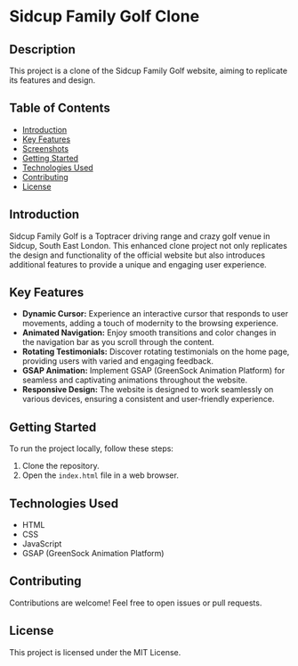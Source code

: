 # Sidcup Family Golf Clone

## Description

This project is a clone of the Sidcup Family Golf website, aiming to replicate its features and design.

## Table of Contents

- [Introduction](#introduction)
- [Key Features](#key-features)
- [Screenshots](#screenshots)
- [Getting Started](#getting-started)
- [Technologies Used](#technologies-used)
- [Contributing](#contributing)
- [License](#license)

## Introduction

Sidcup Family Golf is a Toptracer driving range and crazy golf venue in Sidcup, South East London. This enhanced clone project not only replicates the design and functionality of the official website but also introduces additional features to provide a unique and engaging user experience.

## Key Features

- **Dynamic Cursor:** Experience an interactive cursor that responds to user movements, adding a touch of modernity to the browsing experience.
- **Animated Navigation:** Enjoy smooth transitions and color changes in the navigation bar as you scroll through the content.
- **Rotating Testimonials:** Discover rotating testimonials on the home page, providing users with varied and engaging feedback.
- **GSAP Animation:** Implement GSAP (GreenSock Animation Platform) for seamless and captivating animations throughout the website.
- **Responsive Design:** The website is designed to work seamlessly on various devices, ensuring a consistent and user-friendly experience.

## Getting Started

To run the project locally, follow these steps:

1. Clone the repository.
2. Open the `index.html` file in a web browser.

## Technologies Used

- HTML
- CSS
- JavaScript
- GSAP (GreenSock Animation Platform)

## Contributing

Contributions are welcome! Feel free to open issues or pull requests.

## License

This project is licensed under the MIT License.
